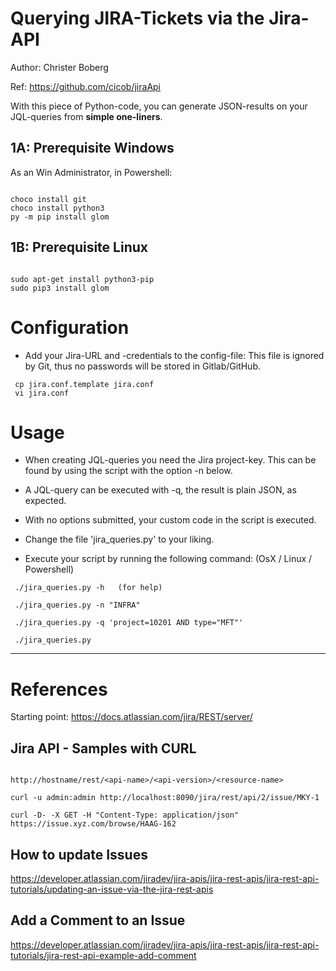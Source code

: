 
# Querying JIRA-Tickets via the Jira-API

Author: Christer Boberg

Ref: <https://github.com/cicob/jiraApi>


With this piece of Python-code, you can generate JSON-results on your JQL-queries from **simple one-liners**.




## 1A: Prerequisite Windows
As an Win Administrator, in Powershell:
```

choco install git
choco install python3 
py -m pip install glom

```


## 1B: Prerequisite Linux
```

sudo apt-get install python3-pip
sudo pip3 install glom

```





# Configuration
* Add your Jira-URL and -credentials to the config-file:
  This file is ignored by Git, thus no passwords will be stored in Gitlab/GitHub.

```
 cp jira.conf.template jira.conf
 vi jira.conf
```



# Usage
* When creating JQL-queries you need the Jira project-key. This can be found by using the script with the option -n below.

* A JQL-query can be executed with -q, the result is plain JSON, as expected.
  
* With no options submitted, your custom code in the script is executed.

* Change the file 'jira_queries.py' to your liking.

* Execute your script by running the following command:
(OsX / Linux / Powershell)

```
 ./jira_queries.py -h   (for help)

 ./jira_queries.py -n "INFRA"

 ./jira_queries.py -q 'project=10201 AND type="MFT"'

 ./jira_queries.py

```





---

# References

Starting point: <https://docs.atlassian.com/jira/REST/server/>



## Jira API - Samples with CURL

```

http://hostname/rest/<api-name>/<api-version>/<resource-name>

curl -u admin:admin http://localhost:8090/jira/rest/api/2/issue/MKY-1

curl -D- -X GET -H "Content-Type: application/json"  https://issue.xyz.com/browse/HAAG-162

```



## How to update Issues

<https://developer.atlassian.com/jiradev/jira-apis/jira-rest-apis/jira-rest-api-tutorials/updating-an-issue-via-the-jira-rest-apis>


## Add a Comment to an Issue

<https://developer.atlassian.com/jiradev/jira-apis/jira-rest-apis/jira-rest-api-tutorials/jira-rest-api-example-add-comment>






